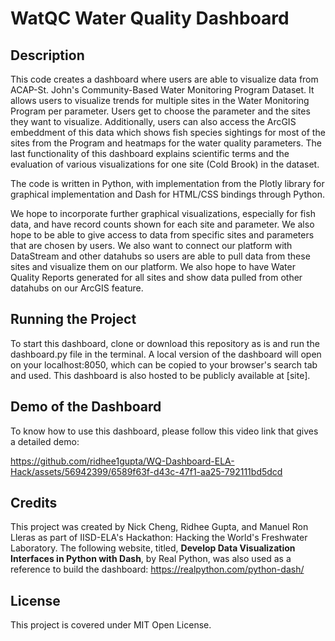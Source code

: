 # WatQC Water Quality Dashboard
## Description
This code creates a dashboard where users are able to visualize data from ACAP-St. John's Community-Based Water Monitoring Program Dataset. It allows users to visualize trends for 
multiple sites in the Water Monitoring Program per parameter. Users get to choose the parameter and the sites they want to visualize. Additionally, users can also access the ArcGIS 
embeddment of this data which shows fish species sightings for most of the sites from the Program and heatmaps for the water quality parameters. The last functionality of this dashboard 
explains scientific terms and the evaluation of various visualizations for one site (Cold Brook) in the dataset. 

The code is written in Python, with implementation from the Plotly library for graphical implementation and Dash for HTML/CSS bindings through Python. 

We hope to incorporate further graphical visualizations, especially for fish data, and have record counts shown for each site and parameter. We also hope to be able to give access to 
data from specific sites and parameters that are chosen by users. We also want to connect our platform with DataStream and other datahubs so users are able to pull data from these sites
and visualize them on our platform. We also hope to have Water Quality Reports generated for all sites and show data pulled from other datahubs on our ArcGIS feature. 

## Running the Project
To start this dashboard, clone or download this repository as is and run the dashboard.py file in the terminal. A local version of the dashboard will open on your localhost:8050, which 
can be copied to your browser's search tab and used. This dashboard is also hosted to be publicly available at [site]. 

## Demo of the Dashboard
To know how to use this dashboard, please follow this video link that gives a detailed demo: 

https://github.com/ridhee1gupta/WQ-Dashboard-ELA-Hack/assets/56942399/6589f63f-d43c-47f1-aa25-792111bd5dcd

## Credits
This project was created by Nick Cheng, Ridhee Gupta, and Manuel Ron Lleras as part of IISD-ELA's Hackathon: Hacking the World's Freshwater Laboratory. 
The following website, titled, **Develop Data Visualization Interfaces in Python with Dash**, by Real Python, was also used as a reference to build the dashboard: 
https://realpython.com/python-dash/

## License
This project is covered under MIT Open License. 
